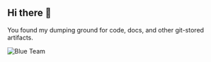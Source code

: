 ## Hi there 👋

You found my dumping ground for code, docs, and other git-stored artifacts.

![Blue Team](https://cdn.n3rd-media.com/gfx/general/blue-castle.png)
